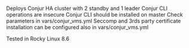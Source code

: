 ###
Deploys Conjur HA cluster with 2 standby and 1 leader
Conjur CLI operations are insecure
Conjur CLI should be installed on master
Check parameters in vars/conjur_vms.yml
Seccomp and 3rds party certificate installation can be configured also in vars/conjur_vms.yml

Tested in Rocky Linux 8.6
